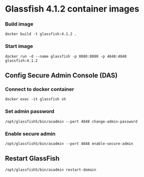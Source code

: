 # Glassfish 4.1.2 container images

### Build image
```
docker build -t glassfish:4.1.2 .
```

### Start image
```
docker run -d --name glassfish -p 8080:8080 -p 4848:4848 glassfish:4.1.2
```

## Config Secure Admin Console (DAS)

### Connect to docker container
```
docker exec -it glassfish sh
```

### Set admin password
```
/opt/glassfish5/bin/asadmin --port 4848 change-admin-password
```

### Enable secure admin
```
/opt/glassfish5/bin/asadmin --port 4848 enable-secure-admin
```

## Restart GlassFish
```
/opt/glassfish5/bin/asadmin restart-domain
```
